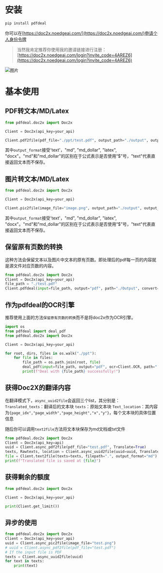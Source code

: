 # 安装

```bash
pip install pdfdeal
```

你可以在[https://doc2x.noedgeai.com/](https://doc2x.noedgeai.com/)申请个人身份令牌

> 当然我肯定推荐你使用我的邀请链接进行注册：[https://doc2x.noedgeai.com/login?invite_code=4AREZ6](https://doc2x.noedgeai.com/login?invite_code=4AREZ6)

![图片](https://github.com/Menghuan1918/pdfdeal/assets/122662527/0b41b142-8210-4009-9ece-ce6f7bf2591a)

# 基本使用

## PDF转文本/MD/Latex

```python
from pdfdeal.doc2x import Doc2x

Client = Doc2x(api_key=your_api)

Client.pdf2file(pdf_file="./ppt/test.pdf", output_path="./output", output_format="md_dollar", ocr=True)
```

其中`output_format`接受'text'，"md", "md_dollar", "latex", "docx"。"md"和"md_dollar"的区别在于公式表示是否使用“$”号，"text"代表直接返回文本而不保存。

## 图片转文本/MD/Latex

```python
from pdfdeal.doc2x import Doc2x

Client = Doc2x(api_key=your_api)

Client.pic2file(image_file="image.png", output_path="./output", output_format="docx", equation=True)
```

其中`output_format`接受'text'，"md", "md_dollar", "latex", "docx"。"md"和"md_dollar"的区别在于公式表示是否使用“$”号，"text"代表直接返回文本而不保存。

## 保留原有页数的转换
这种方法会保留文本以及图片中文本的原有页数。即处理后的pdf每一页的内容就是源文件对应页数的内容。

```python
from pdfdeal.doc2x import Doc2x
Client = Doc2x(api_key=your_api)
file_path = "./test.pdf"
Client.pdfdeal(input=file_path, output="pdf", path="./Output", convert=True)
```

## 作为pdfdeal的OCR引擎
推荐使用上面的方法`保留原有页数的转换`而不是将doc2x作为OCR引擎。

```python
import os
from pdfdeal import deal_pdf
from pdfdeal.doc2x import Doc2x

Client = Doc2x(api_key=your_api)

for root, dirs, files in os.walk("./ppt"):
    for file in files:
        file_path = os.path.join(root, file)
        deal_pdf(input=file_path, output="pdf", ocr=Client.OCR, path="./output")
        print(f"Deal with {file_path} successfully!")
```

## 获得Doc2X的翻译内容
在翻译模式下，`async_uuid2file`会返回三个list，其分别是：
`Translated_texts`：翻译后的文本块
`texts`：原始文本块
`Text_location`：其内容为`{page_idx","page_width","page_height","x","y"}`，每个文本块的具体位置信息

随后你可以调用`text2file`方法将文本块保存为md文档或txt文件

```python
from pdfdeal.doc2x import Doc2x
Client = Doc2x(api_key=api)
uuid = Client.async_pdf2file(pdf_file="test.pdf", Translate=True)
texts, Rawtexts, location = Client.async_uuid2file(uuid=uuid, Translate=True)
file = Client.text2file(texts=texts, filepath=".", output_format="md")
print(f"Translated file is saved at {file}")
```

## 获得剩余的额度
```python
from pdfdeal.doc2x import Doc2x

Client = Doc2x(api_key=your_api)

print(Client.get_limit())
```

## 异步的使用
```python
from pdfdeal.doc2x import Doc2x
Client = Doc2x(api_key=your_api)
uuid = Client.async_pic2file(image_file="test.png")
# uuid = Client.async_pdf2file(pdf_file="test.pdf")
# If the input file is PDF
texts = Client.async_uuid2file(uuid)
for text in texts:
    print(text)
```